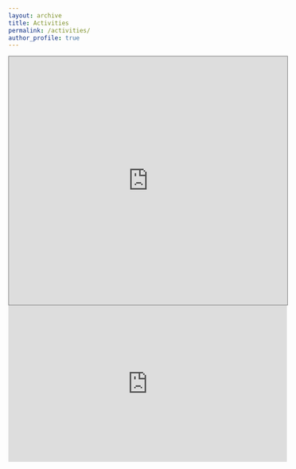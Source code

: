 ```yaml
---
layout: archive
title: Activities
permalink: /activities/
author_profile: true
---
```


<iframe  width="560" height="500" src="https://calendar.google.com/calendar/embed?height=600&amp;wkst=1&amp;bgcolor=%23AD1457&amp;ctz=Asia%2FHong_Kong&amp;src=NDZzcnNjb2N2N24zNm9hNmwyYXU2ODg5NHNAZ3JvdXAuY2FsZW5kYXIuZ29vZ2xlLmNvbQ&amp;src=ZW4uY2hpbmEjaG9saWRheUBncm91cC52LmNhbGVuZGFyLmdvb2dsZS5jb20&amp;src=ZW4udXNhI2hvbGlkYXlAZ3JvdXAudi5jYWxlbmRhci5nb29nbGUuY29t&amp;color=%233F51B5&amp;color=%237986CB&amp;showTitle=1&amp;mode=AGENDA&amp;showNav=0" style="border:solid 1px #777" frameborder="0" scrolling="no"></iframe>


<!--
<iframe src="https://calendar.google.com/calendar/embed?src=46srscocv7n36oa6l2au68894s%40group.calendar.google.com&ctz=Asia%2FHong_Kong" style="border: 0" width="800" height="600" frameborder="0" scrolling="no"></iframe>
-->



<iframe width="560" height="315" src="https://www.youtube-nocookie.com/embed/mIYzp5rcTvU?start=1" frameborder="0" allow="accelerometer; autoplay; encrypted-media; gyroscope; picture-in-picture" allowfullscreen></iframe>